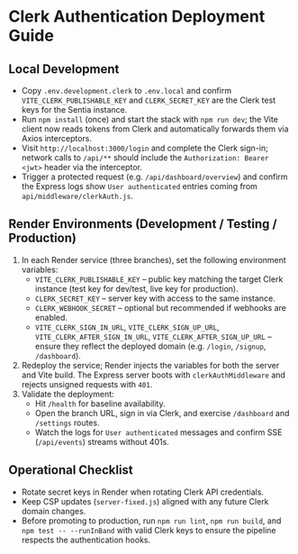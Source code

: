 ﻿# Clerk Authentication Deployment Guide

## Local Development
- Copy `.env.development.clerk` to `.env.local` and confirm `VITE_CLERK_PUBLISHABLE_KEY` and `CLERK_SECRET_KEY` are the Clerk test keys for the Sentia instance.
- Run `npm install` (once) and start the stack with `npm run dev`; the Vite client now reads tokens from Clerk and automatically forwards them via Axios interceptors.
- Visit `http://localhost:3000/login` and complete the Clerk sign-in; network calls to `/api/**` should include the `Authorization: Bearer <jwt>` header via the interceptor.
- Trigger a protected request (e.g. `/api/dashboard/overview`) and confirm the Express logs show `User authenticated` entries coming from `api/middleware/clerkAuth.js`.

## Render Environments (Development / Testing / Production)
1. In each Render service (three branches), set the following environment variables:
   - `VITE_CLERK_PUBLISHABLE_KEY` – public key matching the target Clerk instance (test key for dev/test, live key for production).
   - `CLERK_SECRET_KEY` – server key with access to the same instance.
   - `CLERK_WEBHOOK_SECRET` – optional but recommended if webhooks are enabled.
   - `VITE_CLERK_SIGN_IN_URL`, `VITE_CLERK_SIGN_UP_URL`, `VITE_CLERK_AFTER_SIGN_IN_URL`, `VITE_CLERK_AFTER_SIGN_UP_URL` – ensure they reflect the deployed domain (e.g. `/login`, `/signup`, `/dashboard`).
2. Redeploy the service; Render injects the variables for both the server and Vite build. The Express server boots with `clerkAuthMiddleware` and rejects unsigned requests with `401`.
3. Validate the deployment:
   - Hit `/health` for baseline availability.
   - Open the branch URL, sign in via Clerk, and exercise `/dashboard` and `/settings` routes.
   - Watch the logs for `User authenticated` messages and confirm SSE (`/api/events`) streams without 401s.

## Operational Checklist
- Rotate secret keys in Render when rotating Clerk API credentials.
- Keep CSP updates (`server-fixed.js`) aligned with any future Clerk domain changes.
- Before promoting to production, run `npm run lint`, `npm run build`, and `npm test -- --runInBand` with valid Clerk keys to ensure the pipeline respects the authentication hooks.
